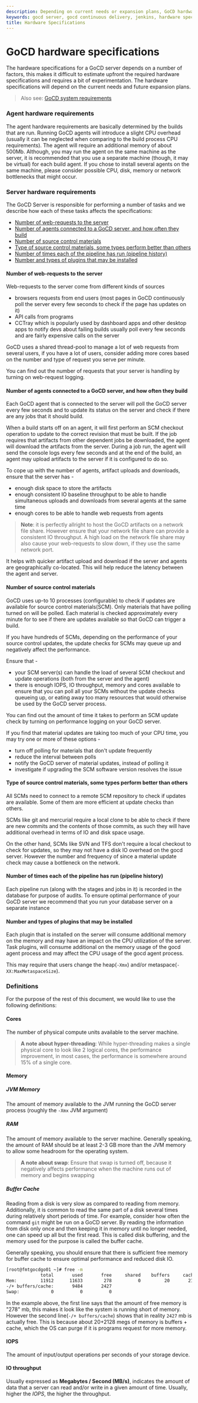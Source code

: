 ```yaml
---
description: Depending on current needs or expansion plans, GoCD hardware specifications depend on a number of factors and require some experimentation.
keywords: gocd server, gocd continuous delivery, jenkins, hardware specficiations, server requirements, agent requirements
title: Hardware Specifications
---
```


# GoCD hardware specifications

The hardware specifications for a GoCD server depends on a number of factors, this makes it difficult to estimate upfront the required hardware specifications and requires a bit of experimentation. The hardware specifications will depend on the current needs and future expansion plans.

> Also see: [GoCD system requirements](./system_requirements.html)

### Agent hardware requirements

The agent hardware requirements are basically determined by the builds that are run. Running GoCD agents will introduce a slight CPU overhead (usually it can be neglected when comparing to the build process CPU requirements). The agent will require an additional memory of about 500Mb. Although, you may run the agent on the same machine as the server, it is recommended that you use a separate machine (though, it may be virtual) for each build agent. If you chose to install several agents on the same machine, please consider possible CPU, disk, memory or network bottlenecks that might occur.

### Server hardware requirements

The GoCD Server is responsible for performing a number of tasks and we describe how each of these tasks affects the specifications:

* [Number of web-requests to the server](#number-of-web-requests-to-the-server)
* [Number of agents connected to a GoCD server, and how often they build](#number-of-agents-connected-to-a-gocd-server-and-how-often-they-build)
* [Number of source control materials](#number-of-source-control-materials)
* [Type of source control materials, some types perform better than others](#type-of-source-control-materials-some-types-perform-better-than-others)
* [Number of times each of the pipeline has run (pipeline history)](#number-of-times-each-of-the-pipeline-has-run-pipeline-history)
* [Number and types of plugins that may be installed](#number-and-types-of-plugins-that-may-be-installed)

#### Number of web-requests to the server

Web-requests to the server come from different kinds of sources

* browsers requests from end users (most pages in GoCD continuously poll the server every few seconds to check if the page has updates on it)
* API calls from programs
* CCTray which is popularly used by dashboard apps and other desktop apps to notify devs about failing builds usually poll every few seconds and are fairly expensive calls on the server

GoCD uses a shared thread-pool to manage a lot of web requests from several users, if you have a lot of users, consider adding more cores based on the number and type of request you serve per minute.

You can find out the number of requests that your server is handling by turning on web-request logging.

#### Number of agents connected to a GoCD server, and how often they build

Each GoCD agent that is connected to the server will poll the GoCD server every few seconds and to update its status on the server and check if there are any jobs that it should build.

When a build starts off on an agent, it will first perform an SCM checkout operation to update to the correct revision that must be built. If the job requires that artifacts from other dependent jobs be downloaded, the agent will download the artifacts from the server. During a job run, the agent will send the console logs every few seconds and at the end of the build, an agent may upload artifacts to the server if it is configured to do so.

To cope up with the number of agents, artifact uploads and downloads, ensure that the server has -

* enough disk space to store the artifacts
* enough consistent IO baseline throughput to be able to handle simultaneous uploads and downloads from several agents at the same time
* enough cores to be able to handle web requests from agents

> **Note**: it is perfectly allright to host the GoCD artifacts on a network file share. However ensure that your network file share can provide a consistent IO throughput. A high load on the network file share may also cause your web-requests to slow down, if they use the same network port.

It helps with quicker artifact upload and download if the server and agents are geographically co-located. This will help reduce the latency between the agent and server.

#### Number of source control materials

GoCD uses up-to 10 processes (configurable) to check if updates are available for source control materials(SCM). Only materials that have polling turned on will be polled. Each material is checked approximately every minute for to see if there are updates available so that GoCD can trigger a build.

If you have hundreds of SCMs, depending on the performance of your source control updates, the update checks for SCMs may queue up and negatively affect the performance.

Ensure that -

* your SCM server(s) can handle the load of several SCM checkout and update operations (both from the server and the agent)
* there is enough IOPS, IO throughput, memory and cores available to ensure that you can poll all your SCMs without the update checks queueing up, or eating away too many resources that would otherwise be used by the GoCD server process.

You can find out the amount of time it takes to perform an SCM update check by turning on performance logging on your GoCD server.

If you find that material updates are taking too much of your CPU time, you may try one or more of these options -

* turn off polling for materials that don't update frequently
* reduce the interval between polls
* notify the GoCD server of material updates, instead of polling it
* investigate if upgrading the SCM software version resolves the issue

#### Type of source control materials, some types perform better than others

All SCMs need to connect to a remote SCM repository to check if updates are available. Some of them are more efficient at update checks than others.

SCMs like git and mercurial require a local clone to be able to check if there are new commits and the contents of those commits, as such they will have additional overhead in terms of IO and disk space usage.

On the other hand, SCMs like SVN and TFS don't require a local checkout to check for updates, so they may not have a disk IO overhead on the gocd server. However the number and frequency of since a material update check may cause a bottleneck on the network.

#### Number of times each of the pipeline has run (pipeline history)

Each pipeline run (along with the stages and jobs in it) is recorded in the database for purpose of audits. To ensure optimal performance of your GoCD server we recommend that you run your database server on a separate instance

#### Number and types of plugins that may be installed

Each plugin that is installed on the server will consume additional memory on the memory and may have an impact on the CPU utilization of the server. Task plugins, will consume additional on the memory usage of the gocd agent process and may affect the CPU usage of the gocd agent process.

This may require that users change the heap(`-Xmx`) and/or metaspace(`-XX:MaxMetaspaceSize`).


### Definitions

For the purpose of the rest of this document, we would like to use the following definitions:

#### Cores

The number of physical compute units available to the server machine.

> **A note about hyper-threading**: While hyper-threading makes a single physical core to look like 2 logical cores, the performance improvement, in most cases, the performance is somewhere around 15% of a single core.

#### Memory

##### JVM Memory

The amount of memory available to the JVM running the GoCD server process (roughly the `-Xmx` JVM argument)

##### RAM

The amount of memory available to the server machine. Generally speaking, the amount of RAM should be at least 2-3 GB more than the JVM memory to allow some headroom for the operating system.

> **A note about swap**: Ensure that swap is turned off, because it negatively affects performance when the machine runs out of memory and begins swapping

##### Buffer Cache

Reading from a disk is very slow as compared to reading from memory. Additionally, it is common to read the same part of a disk several times during relatively short periods of time. For example, consider how often the command `git` might be run on a GoCD server. By reading the information from disk only once and then keeping it in memory until no longer needed, one can speed up all but the first read. This is called disk buffering, and the memory used for the purpose is called the buffer cache.

Generally speaking, you should ensure that there is sufficient free memory for buffer cache to ensure optimal performance and reduced disk IO.

```bash
[root@fmtgocdgo01 ~]# free -m
             total       used       free     shared    buffers     cached
Mem:         11912      11633        278          0         20       2128
-/+ buffers/cache:       9484       2427
Swap:            0          0          0
```

In the example above, the first line says that the amount of free memory is "278" mb, this makes it look like the system is running short of memory. However the second line(`-/+ buffers/cache`) shows that in reality `2427` mb is actually free. This is because about 20+2128 megs of memory is buffers + cache, which the OS can purge if it is programs request for more memory.

#### IOPS

The amount of input/output operations per seconds of your storage device.

#### IO throughput

Usually expressed as **Megabytes / Second (MB/s)**, indicates the amount of data that a server can read and/or write in a given amount of time. Usually, higher the *IOPS*, the higher the throughput.
